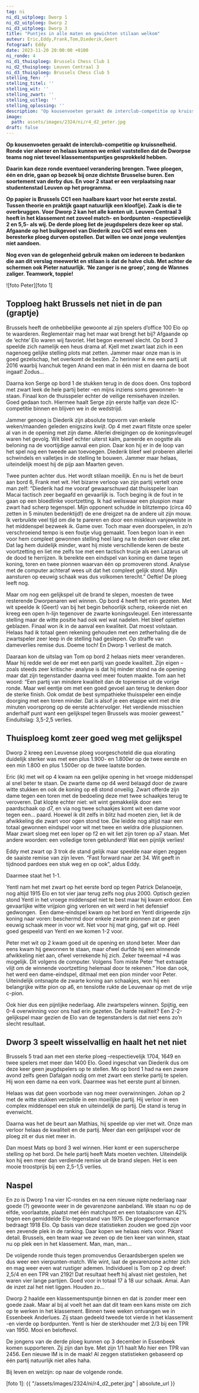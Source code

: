 ```yaml
---
tag: ni
ni_d1_uitploeg: Dworp 1
ni_d2_uitploeg: Dworp 2
ni_d3_uitploeg: Dworp 3
title: "Puntjes in alle maten en gewichten stilaan welkom"
auteur: Eric,Eddy,Frank,Tom,Diederik,Geert 
fotograaf: Eddy
date: 2023-11-20 20:00:00 +0100
ni_ronde: 4
ni_d1_thuisploeg: Brussels Chess Club 1
ni_d2_thuisploeg: Leuven Centraal 3
ni_d3_thuisploeg: Brussels Chess Club 5
stelling_fen: ''
stelling_titel: ''
stelling_wit: ''
stelling_zwart: ''
stelling_uitleg: ''
stelling_oplossing: ''
description: "Op kousenvoeten geraakt de interclub-competitie op kruissnelheid. Ronde vier alweer."
image:
  path: assets/images/2324/ni/r4_d2_peter.jpg
draft: false
---
```

**Op kousenvoeten geraakt de interclub-competitie op kruissnelheid. Ronde vier alweer en helaas kunnen we enkel vaststellen dat de Dworpse teams nog niet teveel klassementspuntjes gesprokkeld hebben.**<!--more-->

**Daarin kan deze ronde eventueel verandering brengen. Twee ploegen, één en drie, gaan op bezoek bij onze dichtste Brusselse buren. Een soortement van derby dus. En voor 2 staat er een verplaatsing naar studentenstad Leuven op het programma.**

**Op papier is Brussels CC1 een haalbare kaart voor het eerste zestal. Tussen theorie en praktijk gaapt natuurlijk een kloof(je). Zaak is die te overbruggen. Voor Dworp 2 kan het alle kanten uit. Leuven Centraal 3 heeft in het klassement net zoveel match- en bordpunten -respectievelijk 2 en 5,5- als wij. De derde ploeg liet de jeugdspelers deze keer op stal. Afgaande op het buikgevoel van Diederik zou CC5 wel eens een beresterke ploeg durven opstellen. Dat willen we onze jonge veulentjes niet aandoen.**

**Nog even van de gelegenheid gebruik maken om iedereen te bedanken die aan dit verslag meewerkt en stilaan is dat de halve club. Met achter de schermen ook Pieter natuurlijk. ‘Ne zanger is ne groep’, zong de Wannes zaliger. Teamwork, toppie!**

![foto Peter][foto 1]

## Topploeg hakt Brussels net niet in de pan (graptje)

Brussels heeft de onhebbelijke gewoonte al zijn spelers d’office 100 Elo op te waarderen. Reglementair mag het maar wat brengt het bij? Afgaande op de ‘echte’ Elo waren wij favoriet. Het begon evenwel slecht. Op bord 3 speelde zich namelijk een heus drama af. Kjell met zwart laat zich in een nagenoeg gelijke stelling plots mat zetten. Jammer maar onze man is in goed gezelschap, het overkomt de besten. Zo herinner ik me een partij uit 2016 waarbij Ivanchuk tegen Anand een mat in één mist en daarna de boot ingaat! Zodus...

Daarna kon Serge op bord 1 de stukken terug in de doos doen. Ons topbord  met zwart leek de hele partij beter –en mijns inziens soms gewonnen- te staan. Finaal kon de thuisspeler echter de veilige remisehaven inzeilen. Goed gedaan toch. Hiermee haalt Serge zijn eerste halfje van deze IC-competitie binnen en blijven we in de wedstrijd.

Jammer genoeg is Diederik zijn absolute topvorm van enkele weken/maanden geleden enigszins kwijt. Op 4 met zwart flitste onze speler al van in de opening met zijn dame. Allerlei dreigingen op de koningsvleugel waren het gevolg. Wit bleef echter uiterst kalm, pareerde en oogstte als beloning na de voortijdige aanval een pion. Daar kon hij er in de loop van het spel nog een tweede aan toevoegen. Diederik bleef wel proberen allerlei schwindels en valletjes in de stelling te bouwen. Jammer maar helaas, uiteindelijk moest hij de pijp aan Maarten geven.

Twee punten achter dus. Het wordt stilaan moeilijk. En nu is het de beurt aan bord 6, Frank met wit. Het bizarre verloop van zijn partij vertelt onze man zelf: “Diederik had me vooraf gewaarschuwd dat thuisspeler Ioan Macai tactisch zeer begaafd en gevaarlijk is. Toch beging ik de fout in te gaan op een bloedlinke voortzetting. Ik had weliswaar een pluspion maar zwart had scherp tegenspel. Mijn opponent schudde in blitztempo (circa 40 zetten in 5 minuten bedenktijd!) de ene dreigzet na de andere uit zijn mouw. Ik verbruikte veel tijd om die te pareren en door een miskleun vanjewelste in het middenspel bezweek ik. Game over. Toch maar even doorspelen, in zo’n verschroeiend tempo is een foutje vlug gemaakt. Toen begon Ioan in een voor hem compleet gewonnen stelling heel lang na te denken over elke zet. Dat lag hem duidelijk minder, want hij miste verschillende keren de beste voortzetting en liet me zelfs toe met een tactisch trucje als een Lazarus uit de dood te herrijzen. Ik bereikte een eindspel van koning en dame tegen koning, toren en twee pionnen waarvan één op promoveren stond. Analyse met de computer achteraf wees uit dat het compleet gelijk stond. Mijn aansturen op eeuwig schaak was dus volkomen terecht.” Oeftie! De ploeg leeft nog.

Maar om nog een gelijkspel uit de brand te slepen, moesten de twee resterende Dworpenaren wel winnen. Op bord 4 heeft het erin gezeten. Met wit speelde ik (Geert) van bij het begin behoorlijk scherp, rokeerde niet en kreeg een open h-lijn tegenover de zwarte koningsvleugel. Een interessante stelling maar de witte positie had ook wel wat nadelen. Het bleef opletten geblazen. Finaal won ik in de aanval een kwaliteit. Dat moest volstaan. Helaas had ik totaal geen rekening gehouden met een zetherhaling die de zwartspeler zeer leep in de stelling had geslepen. Op straffe van dameverlies remise dus. Doeme toch! En Dworp 1 verliest de match.

Daaraan kon de uitslag van Tom op bord 2 helaas niets meer veranderen. Maar hij redde wel de eer met een partij van goede kwaliteit. Zijn eigen –zoals steeds zeer kritische- analyse is dat hij minder stond na de opening maar dat zijn tegenstander daarna veel meer fouten maakte. Tom aan het woord: “Een partij van mindere kwaliteit dan de topremise uit de vorige ronde. Maar wel eentje om met een goed gevoel aan terug te denken door de sterke finish. Ook omdat de best sympathieke thuisspeler een eindje doorging met een toren minder. Dat is alsof je een etappe wint met drie minuten voorsprong op de eerste achtervolger. Het verdiende misschien anderhalf punt want een gelijkspel tegen Brussels was mooier geweest.” Einduitslag: 3,5-2,5 verlies.

## Thuisploeg komt zeer goed weg met gelijkspel

​​​​​Dworp 2 kreeg een Leuvense ploeg voorgeschoteld die qua elorating duidelijk sterker was met een plus 1.900- en 1.800er op de twee eerste en een min 1.800 en plus 1.500er op de twee laatste borden.

Eric (ik) met wit op 4 kwam na een gelijke opening in het vroege middenspel al snel beter te staan. De zwarte dame op d4 werd belaagd door de zware witte stukken en ook de koning op e8 stond onveilig. Zwart offerde zijn dame tegen een toren met de bedoeling deze met twee schaakjes terug te veroveren. Dat klopte echter niet: wit wint gemakkelijk door een paardschaak op d7, en via nog twee schaakjes komt wit een dame voor tegen een... paard. Hoewel ik dit zelfs in blitz had moeten zien, liet ik de afwikkeling die zwart voor ogen stond toe. Die leidde nog altijd naar een totaal gewonnen eindspel voor wit met twee en weldra drie pluspionnen. Maar zwart sloeg met een loper op f2 en wit liet zijn toren op a7 staan. Met andere woorden: een volledige toren geblunderd! Wat een pijnlijk verlies!

Eddy met zwart op 3 trok de stand gelijk maar speelde naar eigen zeggen de saaiste remise van zijn leven. “Fast forward naar zet 34. Wit geeft in tijdnood pardoes een stuk weg en op ook”, aldus Eddy.

Daarmee staat het 1-1.

Yentl nam het met zwart op het eerste bord op tegen Patrick Delanoeije, nog altijd 1915 Elo en tot vier jaar terug zelfs nog plus 2000. Optisch gezien stond Yentl in het vroege middenspel niet te best maar hij kwam erdoor. Een gevaarlijke witte vrijpion ging verloren en wit werd in het defensief gedwongen.  Een dame-eindspel kwam op het bord en Yentl dirigeerde zijn koning naar voren: beschermd door enkele zwarte pionnen zat er geen eeuwig schaak meer in voor wit. Net voor hij mat ging, gaf wit op. Héél goed gespeeld van Yentl en we komen 1-2 voor.

Peter met wit op 2 kwam goed uit de opening en stond beter. Meer dan eens kwam hij gewonnen te staan, maar ofwel durfde hij een winnende afwikkeling niet aan, ofwel verrekende hij zich. Zeker tweemaal +4 was mogelijk. Dit volgens de computer. Volgens Tom miste Peter “het extraatje vlijt om de winnende voortzetting helemaal door te rekenen.” Hoe dan ook, het werd een dame-eindspel, ditmaal met een pion minder voor Peter. Uiteindelijk ontsnapte de zwarte koning aan schaakjes, won hij een belangrijke witte pion op a6, en tenslotte rukte de Leuvenaar op met de vrije c-pion. 

Ook hier dus een pijnlijke nederlaag. Alle zwartspelers winnen. Spijtig, een 0-4 overwinning voor ons had erin gezeten. De harde realiteit? Een 2-2-gelijkspel maar gezien de Elo van de tegenstanders is dat niet eens zo’n slecht resultaat.

## Dworp 3 speelt wisselvallig en haalt het net niet

Brussels 5 trad aan met een sterke ploeg –respectievelijk 1704, 1649 en twee spelers met meer dan 1400 Elo. Goed ingeschat van Diederik dus om deze keer geen jeugdspelers op te stellen. Mo op bord 1 had na een zware avond zelfs geen Dafalgan nodig om met zwart een sterke partij te spelen. Hij won een dame na een vork. Daarmee was het eerste punt al binnen.

Helaas was dat geen voorbode van nog meer overwinningen. Johan op 2 met de witte stukken verzeilde in een moeilijke partij. Hij verloor in een complex middenspel een stuk en uiteindelijk de partij. De stand is terug in evenwicht.

Daarna was het de beurt aan Mathias, hij speelde op vier met wit. Onze man verloor helaas de kwaliteit en de partij. Meer dan een gelijkspel voor de ploeg zit er dus niet meer in.

Dan moest Mats op bord 3 wel winnen. Hier komt er een superscherpe stelling op het bord. De hele partij heeft Mats moeten vechten. Uiteindelijk kon hij een meer dan verdiende remise uit de brand slepen. Het is een mooie troostprijs bij een 2,5-1,5 verlies.

## Naspel

En zo is Dworp 1 na vier IC-rondes en na een nieuwe nipte nederlaag naar goede (?) gewoonte weer in de gevarenzone aanbeland. We staan nu op de elfde, voorlaatste, plaatst met één matchpunt en een totaalscore van 42% tegen een gemiddelde Elo-tegenstand van 1975. De ploegperformance bedraagt 1918 Elo. Op basis van deze statistieken zouden we goed zijn voor een zevende plek in de ranking. Daar kopen we helaas niets voor. Pikant detail. Brussels, een team waar we zeven op de tien keer van winnen, staat nu op plek een in het klassement. Man, man, man...

De volgende ronde thuis tegen promovendus Geraardsbergen spelen we dus weer een vierpunten-match. Wie wint, laat de gevarenzone achter zich en mag weer even wat rustiger ademen. Individueel is Tom op 2 op dreef: 2,5/4 en een TPR van 2192! Dat resultaat heeft hij alvast niet gestolen, het waren vier lange partijen. Goed voor in totaal 17 à 18 uur schaak. Amai. Aan de inzet zal het niet liggen. Houden zo...

Dworp 2 haalde een klassementspuntje binnen en dat is zonder meer een goede zaak. Maar al bij al voelt het aan dat dit team een kans miste om zich op te werken in het klassement. Binnen twee weken ontvangen we in Essenbeek Anderlues. Zij staan gedeeld tweede tot vierde in het klassement -en vierde op bordpunten. Yentl is hier de sterkhouder met 2/3 bij een TPR van 1950. Mooi en beloftevol.

De jongens van de derde ploeg kunnen op 3 december in Essenbeek komen supporteren. Zij zijn dan bye. Met zijn 1/1 haalt Mo hier een TPR van 2456. Een nieuwe IM is in de maak! Al zeggen statistieken gebaseerd op één partij natuurlijk niet alles haha.

Bij leven en welzijn: op naar de volgende ronde.

[foto 1]: {{ "/assets/images/2324/ni/r4_d2_peter.jpg" | absolute_url }}

